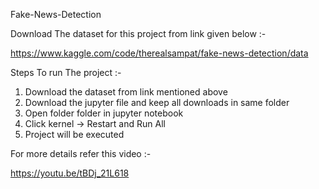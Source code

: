 Fake-News-Detection

Download The dataset for this project from link given below :- 

https://www.kaggle.com/code/therealsampat/fake-news-detection/data

Steps To run The project :-
1. Download the dataset from link mentioned above
2. Download the jupyter file and keep all downloads in same folder
3. Open folder folder in jupyter notebook 
4. Click kernel -> Restart and Run All 
5. Project will be executed


For more details refer this video :-

https://youtu.be/tBDj_21L618
